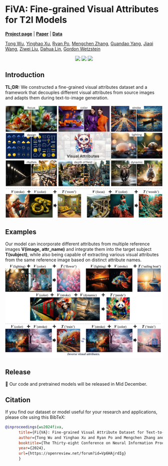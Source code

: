 # FiVA: Fine-grained Visual Attributes for T2I Models

[**Project page**](https://fiva-dataset.github.io/) | [**Paper**]() | [**Data**](https://huggingface.co/datasets/FiVA/FiVA)


[Tong Wu](https://wutong16.github.io/),
[Yinghao Xu](https://justimyhxu.github.io/),
[Ryan Po](https://ryanpo.com/),
[Mengchen Zhang](https://kszpxxzmc.github.io/),
[Guandao Yang](https://www.guandaoyang.com/),
[Jiaqi Wang](https://myownskyw7.github.io/),
[Ziwei Liu](https://liuziwei7.github.io/), 
[Dahua Lin️](http://dahua.me/),
[Gordon Wetzstein](https://stanford.edu/~gordonwz/)


<p align="center">
<a href=""><img src="https://img.shields.io/badge/arXiv-Paper-<color>"></a>
<a href="https://fiva-dataset.github.io/"><img src="https://img.shields.io/badge/Project-Website-red"></a>
<a href="https://huggingface.co/datasets/FiVA/FiVA"><img src="https://img.shields.io/static/v1?label=Huggingface&message=Data&color=orange"></a>
<a href="" target='_blank'>
</a>
</p>

## Introduction

**TL;DR:** We constructed a fine-grained visual attributes dataset and a framework that 
decouples different visual attributes from source images and adapts them during text-to-image generation.

![arch](assets/teaser.jpg)

## Examples
Our model can incorporate different attributes from multiple reference images **V(image, attr_name)** and integrate them into the target subject **T(subject)**, 
while also being capable of extracting various visual attributes from the same reference image based on distinct attribute names.
![arch](assets/examples.jpg)

## Release
🚀 Our code and pretrained models will be released in Mid December. 


## Citation
If you find our dataset or model useful for your research and applications, please cite using this BibTeX:
```bibtex
@inproceedings{wu2024fiva,
      title={Fi{VA}: Fine-grained Visual Attribute Dataset for Text-to-Image Diffusion Models},
      author={Tong Wu and Yinghao Xu and Ryan Po and Mengchen Zhang and Guandao Yang and Jiaqi Wang and Ziwei Liu and Dahua Lin and Gordon Wetzstein},
      booktitle={The Thirty-eight Conference on Neural Information Processing Systems Datasets and Benchmarks Track},
      year={2024},
      url={https://openreview.net/forum?id=Vp6HAjrdIg}
      }
```
